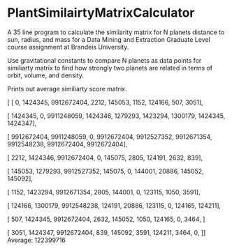 # PlantSimilairtyMatrixCalculator
A 35 line program to calculate the similarity matrix for N planets distance to sun, radius, and mass for a Data Mining and Extraction Graduate Level course assignment at Brandeis University.

Use gravitational constants to compare N planets as data points for similiarty matrix to find how strongly two planets are related in terms of orbit, volume, and density. 

Prints out average similiarty score matrix.


[ [ 0, 1424345, 9912672404, 2212, 145053, 1152, 124166, 507, 3051],

[ 1424345, 0, 9911248059, 1424346, 1279293, 1423294, 1300179, 1424345, 1424347],

[ 9912672404, 9911248059, 0, 9912672404, 9912527352, 9912671354, 9912548238, 9912672404, 9912672404],

[ 2212, 1424346, 9912672404, 0, 145075, 2805, 124191, 2632, 839],

[ 145053, 1279293, 9912527352, 145075, 0, 144001, 20886, 145052, 145092],

[ 1152, 1423294, 9912671354, 2805, 144001, 0, 123115, 1050, 3591],

[ 124166, 1300179, 9912548238, 124191, 20886, 123115, 0, 124165, 124211],

[ 507, 1424345, 9912672404, 2632, 145052, 1050, 124165, 0, 3464,  ]

[ 3051, 1424347, 9912672404, 839, 145092, 3591, 124211, 3464, 0,  ]]
Average: 122399716
